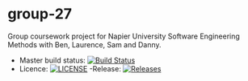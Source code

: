 # group-27
Group coursework project for Napier University Software Engineering Methods with Ben, Laurence, Sam and Danny.

- Master build status: [![Build Status](https://travis-ci.com/dodo721/group-27.svg?branch=master)](https://travis-ci.com/dodo721/group-27)
- Licence: [![LICENSE](https://img.shields.io/github/license/<dodo721>/group-27.svg?style=flat-square)](https://github.com/<dodo721>/group-27/blob/master/LICENSE)
-Release: [![Releases](https://img.shields.io/github/release/<dodo721>/group-27/all.svg?style=flat-square)](https://github.com/<dodo721>/group-27/releases)
